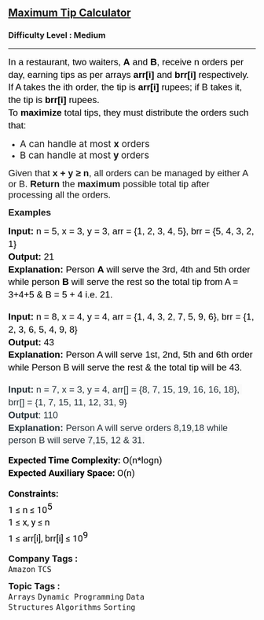<h2><a href="https://www.geeksforgeeks.org/problems/maximum-tip-calculator2631/0">Maximum Tip Calculator</a></h2><h3>Difficulty Level : Medium</h3><hr><div class="problems_problem_content__Xm_eO"><p dir="ltr" style="line-height: 1.38; margin-top: 0pt; margin-bottom: 0pt;"><span style="font-size: 14pt; font-family: Arial, sans-serif; color: #000000; background-color: transparent; font-weight: 400; font-style: normal; font-variant: normal; text-decoration: none; vertical-align: baseline; white-space: pre-wrap;"><span style="vertical-align: super;">In a restaurant, two waiters, <strong>A</strong> and <strong>B</strong>, receive n orders per day, earning tips as per arrays <strong>arr[i]</strong> and <strong>brr[i]</strong> respectively. If A takes the ith order, the tip is <strong>arr[i]</strong> rupees; if B takes it, the tip is <strong>brr[i]</strong> rupees.</span></span></p>
<p dir="ltr" style="line-height: 1.38; margin-top: 0pt; margin-bottom: 0pt;"><span style="font-size: 14pt; font-family: Arial, sans-serif; color: #000000; background-color: transparent; font-weight: 400; font-style: normal; font-variant: normal; text-decoration: none; vertical-align: baseline; white-space: pre-wrap;"><span style="vertical-align: super;">To <strong>maximize </strong>total tips, they must distribute the orders such that:</span></span></p>
<ul>
<li><span style="font-size: 14pt;">A can handle at most <strong>x</strong> orders</span></li>
<li><span style="font-size: 14pt;">B can handle at most <strong>y </strong>orders</span></li>
</ul>
<p><span style="font-size: 14pt;"><span style="font-family: Arial, sans-serif; white-space-collapse: preserve;">Given that <strong>x + y ≥ n</strong>, all orders can be managed by either A or B. </span><strong style="font-family: Arial, sans-serif; white-space-collapse: preserve;">Return </strong><span style="font-family: Arial, sans-serif; white-space-collapse: preserve;">the <strong>maximum </strong>possible total tip after processing all the orders.</span></span></p>
<p><strong><span style="font-size: 14pt;"><span style="font-family: Arial, sans-serif; white-space-collapse: preserve;">Examples</span></span></strong></p>
<pre dir="ltr" style="line-height: 1.38; margin-top: 0pt; margin-bottom: 0pt;"><span style="font-size: 14pt;"><span style="font-family: Arial, sans-serif; color: #000000; background-color: transparent; font-weight: bold; font-style: normal; font-variant: normal; text-decoration: none; vertical-align: baseline; white-space: pre-wrap;">Input: </span><span style="font-family: Arial, sans-serif; color: #000000; background-color: transparent; font-weight: 400; font-style: normal; font-variant: normal; text-decoration: none; vertical-align: baseline; white-space: pre-wrap;">n = 5, x = 3, y = 3, arr = {1, 2, 3, 4, 5}, brr = {5, 4, 3, 2, 1}</span></span><br><span style="font-size: 14pt;"><span style="font-family: Arial, sans-serif; color: #000000; background-color: transparent; font-weight: bold; font-style: normal; font-variant: normal; text-decoration: none; vertical-align: baseline; white-space: pre-wrap;">Output:</span><span style="font-family: Arial, sans-serif; color: #000000; background-color: transparent; font-weight: 400; font-style: normal; font-variant: normal; text-decoration: none; vertical-align: baseline; white-space: pre-wrap;"> 21</span></span><br><span style="font-size: 14pt;"><span style="font-family: Arial, sans-serif; color: #000000; background-color: transparent; font-weight: bold; font-style: normal; font-variant: normal; text-decoration: none; vertical-align: baseline; white-space: pre-wrap;">Explanation:</span><span style="font-family: Arial, sans-serif; color: #000000; background-color: transparent; font-weight: 400; font-style: normal; font-variant: normal; text-decoration: none; vertical-align: baseline; white-space: pre-wrap;"> Person </span><span style="font-family: Arial, sans-serif; color: #000000; background-color: transparent; font-weight: bold; font-style: normal; font-variant: normal; text-decoration: none; vertical-align: baseline; white-space: pre-wrap;">A</span><span style="font-family: Arial, sans-serif; color: #000000; background-color: transparent; font-weight: 400; font-style: normal; font-variant: normal; text-decoration: none; vertical-align: baseline; white-space: pre-wrap;"> will serve the 3rd, 4th and 5th order while person </span><span style="font-family: Arial, sans-serif; color: #000000; background-color: transparent; font-weight: bold; font-style: normal; font-variant: normal; text-decoration: none; vertical-align: baseline; white-space: pre-wrap;">B</span><span style="font-family: Arial, sans-serif; color: #000000; background-color: transparent; font-weight: 400; font-style: normal; font-variant: normal; text-decoration: none; vertical-align: baseline; white-space: pre-wrap;"> will serve the rest so the total tip from A = 3+4+5 &amp; B = 5 + 4 i.e. 21. </span></span></pre>
<p dir="ltr" style="line-height: 1.38; margin-top: 0pt; margin-bottom: 0pt;">&nbsp;</p>
<pre dir="ltr" style="line-height: 1.38; margin-top: 0pt; margin-bottom: 0pt;"><span style="font-size: 14pt;"><span style="font-family: Arial, sans-serif; color: #000000; background-color: transparent; font-weight: bold; font-style: normal; font-variant: normal; text-decoration: none; vertical-align: baseline; white-space: pre-wrap;">Input: </span><span style="font-family: Arial, sans-serif; color: #000000; background-color: transparent; font-weight: 400; font-style: normal; font-variant: normal; text-decoration: none; vertical-align: baseline; white-space: pre-wrap;">n = 8, x = 4, y = 4, arr = {1, 4, 3, 2, 7, 5, 9, 6}, brr = {1, 2, 3, 6, 5, 4, 9, 8}</span></span><br><span style="font-size: 14pt;"><span style="font-family: Arial, sans-serif; color: #000000; background-color: transparent; font-weight: bold; font-style: normal; font-variant: normal; text-decoration: none; vertical-align: baseline; white-space: pre-wrap;">Output:</span><span style="font-family: Arial, sans-serif; color: #000000; background-color: transparent; font-weight: 400; font-style: normal; font-variant: normal; text-decoration: none; vertical-align: baseline; white-space: pre-wrap;"> 43</span></span><br><span style="font-size: 14pt;"><span style="font-family: Arial, sans-serif; color: #000000; background-color: transparent; font-weight: bold; font-style: normal; font-variant: normal; text-decoration: none; vertical-align: baseline; white-space: pre-wrap;">Explanation:</span><span style="font-family: Arial, sans-serif; color: #000000; background-color: transparent; font-weight: 400; font-style: normal; font-variant: normal; text-decoration: none; vertical-align: baseline; white-space: pre-wrap;"> Person A will serve 1st, 2nd, 5th and 6th order while Person B will serve the rest &amp; the total tip will be 43.</span></span></pre>
<p dir="ltr" style="line-height: 1.38; margin-top: 0pt; margin-bottom: 0pt;">&nbsp;</p>
<pre dir="ltr" style="line-height: 1.38; margin-top: 0pt; margin-bottom: 0pt;"><span style="font-size: 14pt;"><span style="font-family: Nunito, sans-serif; color: #273239; background-color: #f9f9f9; font-weight: bold; font-style: normal; font-variant: normal; text-decoration: none; vertical-align: baseline; white-space: pre-wrap;">Input: </span><span style="font-family: Nunito, sans-serif; color: #273239; background-color: #f9f9f9; font-weight: 400; font-style: normal; font-variant: normal; text-decoration: none; vertical-align: baseline; white-space: pre-wrap;">n = 7, x = 3, y = 4, arr[] = {8, 7, 15, 19, 16, 16, 18}, brr[] = {1, 7, 15, 11, 12, 31, 9}</span></span><br><span style="font-size: 14pt;"><span style="font-family: Nunito, sans-serif; color: #273239; background-color: #f9f9f9; font-weight: bold; font-style: normal; font-variant: normal; text-decoration: none; vertical-align: baseline; white-space: pre-wrap;">Output</span><span style="font-family: Nunito, sans-serif; color: #273239; background-color: #f9f9f9; font-weight: 400; font-style: normal; font-variant: normal; text-decoration: none; vertical-align: baseline; white-space: pre-wrap;">: 110</span></span><br><span style="font-size: 14pt;"><span style="font-family: Nunito, sans-serif; color: #273239; background-color: #f9f9f9; font-weight: bold; font-style: normal; font-variant: normal; text-decoration: none; vertical-align: baseline; white-space: pre-wrap;">Explanation: </span><span style="font-family: Nunito, sans-serif; color: #273239; background-color: #f9f9f9; font-weight: 400; font-style: normal; font-variant: normal; text-decoration: none; vertical-align: baseline; white-space: pre-wrap;">Person A will serve orders 8,19,18 while person B will serve 7,15, 12 &amp; 31.</span></span></pre>
<p dir="ltr" style="line-height: 1.38; margin-top: 12pt; margin-bottom: 12pt;"><span style="font-size: 14pt;"><span style="font-family: Roboto, sans-serif; color: #000000; background-color: transparent; font-weight: bold; font-style: normal; font-variant: normal; text-decoration: none; vertical-align: baseline; white-space: pre-wrap;">Expected Time Complexity:</span><span style="font-family: Roboto, sans-serif; color: #000000; background-color: transparent; font-weight: 400; font-style: normal; font-variant: normal; text-decoration: none; vertical-align: baseline; white-space: pre-wrap;"> O(n*logn)</span><span style="font-family: Roboto, sans-serif; color: #000000; background-color: transparent; font-weight: 400; font-style: normal; font-variant: normal; text-decoration: none; vertical-align: baseline; white-space: pre-wrap;"><br></span><span style="font-family: Roboto, sans-serif; color: #000000; background-color: transparent; font-weight: bold; font-style: normal; font-variant: normal; text-decoration: none; vertical-align: baseline; white-space: pre-wrap;">Expected Auxiliary Space:</span><span style="font-family: Roboto, sans-serif; color: #000000; background-color: transparent; font-weight: 400; font-style: normal; font-variant: normal; text-decoration: none; vertical-align: baseline; white-space: pre-wrap;"> O(n)</span></span></p>
<p dir="ltr" style="line-height: 1.38; margin-top: 12pt; margin-bottom: 12pt;"><span style="font-size: 14pt;"><span style="font-family: Roboto, sans-serif; color: #000000; background-color: transparent; font-weight: bold; font-style: normal; font-variant: normal; text-decoration: none; vertical-align: baseline; white-space: pre-wrap;">Constraints:</span><span style="font-family: Roboto, sans-serif; color: #000000; background-color: transparent; font-weight: bold; font-style: normal; font-variant: normal; text-decoration: none; vertical-align: baseline; white-space: pre-wrap;"><br></span><span style="font-family: Roboto, sans-serif; color: #000000; background-color: transparent; font-weight: 400; font-style: normal; font-variant: normal; text-decoration: none; vertical-align: baseline; white-space: pre-wrap;">1 ≤ n ≤ 10</span><span style="font-family: Roboto, sans-serif; color: #000000; background-color: transparent; font-weight: 400; font-style: normal; font-variant: normal; text-decoration: none; vertical-align: baseline; white-space: pre-wrap;"><span style="vertical-align: super;">5</span></span><span style="font-family: Roboto, sans-serif; color: #000000; background-color: transparent; font-weight: 400; font-style: normal; font-variant: normal; text-decoration: none; vertical-align: baseline; white-space: pre-wrap;"><span style="vertical-align: super;"><br></span></span><span style="font-family: Roboto, sans-serif; color: #000000; background-color: transparent; font-weight: 400; font-style: normal; font-variant: normal; text-decoration: none; vertical-align: baseline; white-space: pre-wrap;">1 ≤ x, y ≤ n</span><span style="font-family: Roboto, sans-serif; color: #000000; background-color: transparent; font-weight: 400; font-style: normal; font-variant: normal; text-decoration: none; vertical-align: baseline; white-space: pre-wrap;"><br></span><span style="font-family: Roboto, sans-serif; color: #000000; background-color: transparent; font-weight: 400; font-style: normal; font-variant: normal; text-decoration: none; vertical-align: baseline; white-space: pre-wrap;">1 ≤ arr[i], brr[i] ≤ 10</span><span style="font-family: Roboto, sans-serif; color: #000000; background-color: transparent; font-weight: 400; font-style: normal; font-variant: normal; text-decoration: none; vertical-align: baseline; white-space: pre-wrap;"><span style="vertical-align: super;">9</span></span></span></p></div><p><span style=font-size:18px><strong>Company Tags : </strong><br><code>Amazon</code>&nbsp;<code>TCS</code>&nbsp;<br><p><span style=font-size:18px><strong>Topic Tags : </strong><br><code>Arrays</code>&nbsp;<code>Dynamic Programming</code>&nbsp;<code>Data Structures</code>&nbsp;<code>Algorithms</code>&nbsp;<code>Sorting</code>&nbsp;